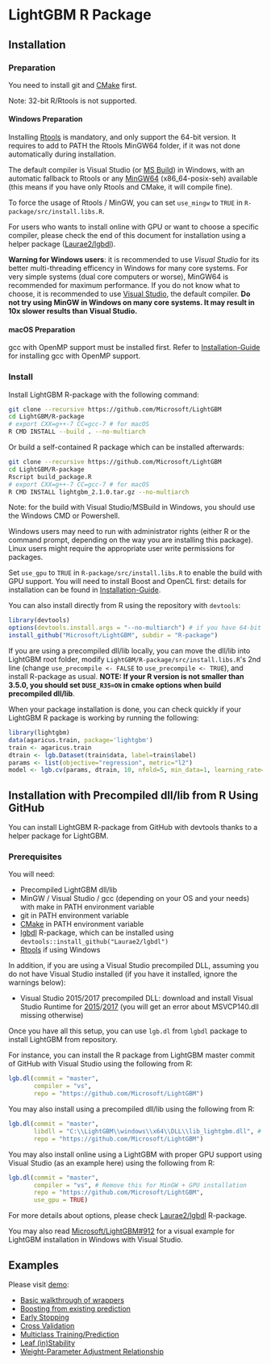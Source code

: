 LightGBM R Package
==================

Installation
------------

### Preparation

You need to install git and [CMake](https://cmake.org/) first.

Note: 32-bit R/Rtools is not supported.

#### Windows Preparation

Installing [Rtools](https://cran.r-project.org/bin/windows/Rtools/) is mandatory, and only support the 64-bit version. It requires to add to PATH the Rtools MinGW64 folder, if it was not done automatically during installation.

The default compiler is Visual Studio (or [MS Build](https://www.visualstudio.com/downloads/)) in Windows, with an automatic fallback to Rtools or any [MinGW64](https://sourceforge.net/projects/mingw-w64/files/Toolchains%20targetting%20Win64/Personal%20Builds/mingw-builds/) (x86_64-posix-seh) available (this means if you have only Rtools and CMake, it will compile fine).

To force the usage of Rtools / MinGW, you can set `use_mingw` to `TRUE` in `R-package/src/install.libs.R`.

For users who wants to install online with GPU or want to choose a specific compiler, please check the end of this document for installation using a helper package ([Laurae2/lgbdl](https://github.com/Laurae2/lgbdl/)).

**Warning for Windows users**: it is recommended to use *Visual Studio* for its better multi-threading efficency in Windows for many core systems. For very simple systems (dual core computers or worse), MinGW64 is recommended for maximum performance. If you do not know what to choose, it is recommended to use [Visual Studio](https://www.visualstudio.com/downloads/), the default compiler. **Do not try using MinGW in Windows on many core systems. It may result in 10x slower results than Visual Studio.**

#### macOS Preparation

gcc with OpenMP support must be installed first. Refer to [Installation-Guide](https://github.com/Microsoft/LightGBM/blob/master/docs/Installation-Guide.rst#macos) for installing gcc with OpenMP support.

### Install

Install LightGBM R-package with the following command:

```sh
git clone --recursive https://github.com/Microsoft/LightGBM
cd LightGBM/R-package
# export CXX=g++-7 CC=gcc-7 # for macOS
R CMD INSTALL --build . --no-multiarch
```

Or build a self-contained R package which can be installed afterwards:

```sh
git clone --recursive https://github.com/Microsoft/LightGBM
cd LightGBM/R-package
Rscript build_package.R
# export CXX=g++-7 CC=gcc-7 # for macOS
R CMD INSTALL lightgbm_2.1.0.tar.gz --no-multiarch
``` 

Note: for the build with Visual Studio/MSBuild in Windows, you should use the Windows CMD or Powershell.

Windows users may need to run with administrator rights (either R or the command prompt, depending on the way you are installing this package). Linux users might require the appropriate user write permissions for packages.

Set `use_gpu` to `TRUE` in `R-package/src/install.libs.R` to enable the build with GPU support. You will need to install Boost and OpenCL first: details for installation can be found in [Installation-Guide](https://github.com/Microsoft/LightGBM/blob/master/docs/Installation-Guide.rst#build-gpu-version).

You can also install directly from R using the repository with `devtools`:

```r
library(devtools)
options(devtools.install.args = "--no-multiarch") # if you have 64-bit R only, you can skip this
install_github("Microsoft/LightGBM", subdir = "R-package")
```

If you are using a precompiled dll/lib locally, you can move the dll/lib into LightGBM root folder, modify `LightGBM/R-package/src/install.libs.R`'s 2nd line (change `use_precompile <- FALSE` to `use_precompile <- TRUE`), and install R-package as usual. **NOTE: If your R version is not smaller than 3.5.0, you should set `DUSE_R35=ON` in cmake options when build precompiled dll/lib**.

When your package installation is done, you can check quickly if your LightGBM R package is working by running the following:

```r
library(lightgbm)
data(agaricus.train, package='lightgbm')
train <- agaricus.train
dtrain <- lgb.Dataset(train$data, label=train$label)
params <- list(objective="regression", metric="l2")
model <- lgb.cv(params, dtrain, 10, nfold=5, min_data=1, learning_rate=1, early_stopping_rounds=10)
```

Installation with Precompiled dll/lib from R Using GitHub
---------------------------------------------------------

You can install LightGBM R-package from GitHub with devtools thanks to a helper package for LightGBM.

### Prerequisites

You will need:

* Precompiled LightGBM dll/lib
* MinGW / Visual Studio / gcc (depending on your OS and your needs) with make in PATH environment variable
* git in PATH environment variable
* [CMake](https://cmake.org/) in PATH environment variable
* [lgbdl](https://github.com/Laurae2/lgbdl/) R-package, which can be installed using `devtools::install_github("Laurae2/lgbdl")`
* [Rtools](https://cran.r-project.org/bin/windows/Rtools/) if using Windows

In addition, if you are using a Visual Studio precompiled DLL, assuming you do not have Visual Studio installed (if you have it installed, ignore the warnings below):

* Visual Studio 2015/2017 precompiled DLL: download and install Visual Studio Runtime for [2015](https://www.microsoft.com/en-us/download/details.aspx?id=52685)/[2017](https://go.microsoft.com/fwlink/?LinkId=746572) (you will get an error about MSVCP140.dll missing otherwise)

Once you have all this setup, you can use `lgb.dl` from `lgbdl` package to install LightGBM from repository.

For instance, you can install the R package from LightGBM master commit of GitHub with Visual Studio using the following from R:

```r
lgb.dl(commit = "master",
       compiler = "vs",
       repo = "https://github.com/Microsoft/LightGBM")
```

You may also install using a precompiled dll/lib using the following from R:

```r
lgb.dl(commit = "master",
       libdll = "C:\\LightGBM\\windows\\x64\\DLL\\lib_lightgbm.dll", # YOUR PRECOMPILED DLL
       repo = "https://github.com/Microsoft/LightGBM")
```

You may also install online using a LightGBM with proper GPU support using Visual Studio (as an example here) using the following from R:

```r
lgb.dl(commit = "master",
       compiler = "vs", # Remove this for MinGW + GPU installation
       repo = "https://github.com/Microsoft/LightGBM",
       use_gpu = TRUE)
```

For more details about options, please check [Laurae2/lgbdl](https://github.com/Laurae2/lgbdl/) R-package.

You may also read [Microsoft/LightGBM#912](https://github.com/Microsoft/LightGBM/issues/912#issuecomment-329496254) for a visual example for LightGBM installation in Windows with Visual Studio.

Examples
--------

Please visit [demo](demo):

* [Basic walkthrough of wrappers](demo/basic_walkthrough.R)
* [Boosting from existing prediction](demo/boost_from_prediction.R)
* [Early Stopping](demo/early_stopping.R)
* [Cross Validation](demo/cross_validation.R)
* [Multiclass Training/Prediction](demo/multiclass.R)
* [Leaf (in)Stability](demo/leaf_stability.R)
* [Weight-Parameter Adjustment Relationship](demo/weight_param.R)
